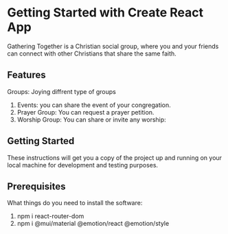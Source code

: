# Getting Started with Create React App

Gathering Together is a Christian social group, where you and your friends can connect with other Christians that share the same faith.

## Features
Groups: Joying diffrent type of groups

1. Events: you can share the event of your congregation.
2. Prayer Group: You can request a prayer petition.
3. Worship Group: You can share or invite any worship:

## Getting Started
These instructions will get you a copy of the project up and running on your local machine for development and testing purposes.

## Prerequisites
What things do you need to install the software:

1. npm i react-router-dom
2. npm i @mui/material @emotion/react @emotion/style

